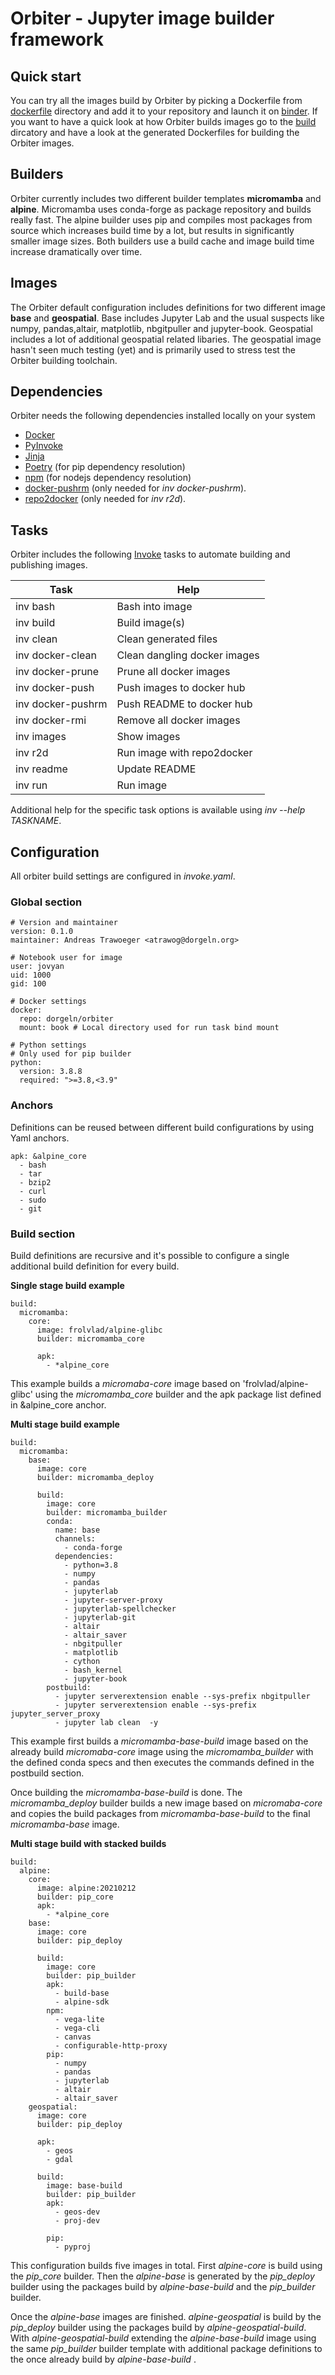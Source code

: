 # Orbiter - Jupyter image builder framework

## Quick start

You can try all the images build by Orbiter by picking a Dockerfile from [dockerfile](https://github.com/dorgeln/orbiter/tree/main/dockerfiles) directory and add it to your repository and launch it on [binder](https://mybinder.org).
If you want to have a quick look at how Orbiter builds images go to the [build](https://github.com/dorgeln/orbiter/tree/main/build) dircatory and have a look at the generated Dockerfiles for building the Orbiter images.


## Builders

Orbiter currently includes two different builder templates **micromamba** and **alpine**. Micromamba uses conda-forge as package repository and builds really fast. The alpine builder uses pip and compiles most packages from source which increases build time by a lot, but results in significantly smaller image sizes. Both builders use a build cache and image build time increase dramatically over time.


## Images

The Orbiter default configuration includes definitions for two different image **base** and **geospatial**. Base includes Jupyter Lab and the usual suspects like numpy, pandas,altair, matplotlib, nbgitpuller and jupyter-book. Geospatial includes a lot of additional geospatial related libaries. The geospatial image hasn't seen much testing (yet) and is primarily used to stress test the Orbiter building toolchain.


## Dependencies

Orbiter needs the following dependencies installed locally on your system

* [Docker](https://www.docker.com/)
* [PyInvoke](http://www.pyinvoke.org/)
* [Jinja](https://jinja.palletsprojects.com/en/3.0.x/)
* [Poetry](https://python-poetry.org/) (for pip dependency resolution)
* [npm](https://www.npmjs.com/) (for nodejs dependency resolution)
* [docker-pushrm](https://github.com/christian-korneck/docker-pushrm) (only needed for *inv docker-pushrm*).
* [repo2docker](https://repo2docker.readthedocs.io/) (only needed for *inv r2d*).


## Tasks

Orbiter includes the following [Invoke](http://www.pyinvoke.org/) tasks to automate building and publishing images.

| Task | Help |
| --- | --- |
| inv bash | Bash into image |
| inv build | Build image(s) |
| inv clean | Clean generated files |
| inv docker-clean | Clean dangling docker images |
| inv docker-prune | Prune all docker images |
| inv docker-push | Push images to docker hub |
| inv docker-pushrm | Push README to docker hub |
| inv docker-rmi | Remove all docker images |
| inv images | Show images |
| inv r2d | Run image with repo2docker |
| inv readme | Update README |
| inv run | Run image |


Additional help for the specific task options is available using *inv --help TASKNAME*.


## Configuration 

All orbiter build settings are configured in *invoke.yaml*. 

### Global section

```
# Version and maintainer
version: 0.1.0 
maintainer: Andreas Trawoeger <atrawog@dorgeln.org>

# Notebook user for image
user: jovyan
uid: 1000
gid: 100

# Docker settings
docker:
  repo: dorgeln/orbiter
  mount: book # Local directory used for run task bind mount

# Python settings
# Only used for pip builder
python:
  version: 3.8.8
  required: ">=3.8,<3.9"
```

### Anchors

Definitions can be reused between different build configurations by using Yaml anchors.

```
apk: &alpine_core
  - bash 
  - tar
  - bzip2 
  - curl 
  - sudo
  - git
```

### Build section

Build definitions are recursive and it's possible to configure a single additional build definition for every build.

**Single stage build example**

```
build:
  micromamba:
    core:
      image: frolvlad/alpine-glibc
      builder: micromamba_core

      apk: 
        - *alpine_core
```

This example builds a *micromaba-core* image based on 'frolvlad/alpine-glibc' using the *micromamba_core* builder and the apk package list defined in &alpine_core anchor.

**Multi stage build example**

```
build:
  micromamba:
    base:
      image: core   
      builder: micromamba_deploy

      build:
        image: core 
        builder: micromamba_builder
        conda:
          name: base
          channels:
            - conda-forge
          dependencies:
            - python=3.8 
            - numpy
            - pandas
            - jupyterlab
            - jupyter-server-proxy
            - jupyterlab-spellchecker
            - jupyterlab-git
            - altair
            - altair_saver
            - nbgitpuller
            - matplotlib
            - cython
            - bash_kernel
            - jupyter-book
        postbuild:
          - jupyter serverextension enable --sys-prefix nbgitpuller
          - jupyter serverextension enable --sys-prefix jupyter_server_proxy
          - jupyter lab clean  -y
```

This example first builds a *micromamba-base-build* image based on the already build *micromaba-core* image using the *micromamba_builder* with the defined conda specs and then executes the commands defined in the postbuild section.

Once building the *micromamba-base-build* is done. The *micromamba_deploy* builder builds a new image based on *micromaba-core* and copies the build packages from *micromamba-base-build* to the final *micromamba-base* image.

**Multi stage build with stacked builds**

```
build:
  alpine:
    core:
      image: alpine:20210212
      builder: pip_core
      apk:
        - *alpine_core 
    base:
      image: core   
      builder: pip_deploy

      build:
        image: core 
        builder: pip_builder
        apk: 
          - build-base
          - alpine-sdk
        npm:
          - vega-lite
          - vega-cli
          - canvas
          - configurable-http-proxy
        pip:
          - numpy
          - pandas
          - jupyterlab
          - altair
          - altair_saver
    geospatial:
      image: core
      builder: pip_deploy

      apk: 
        - geos
        - gdal

      build:
        image: base-build 
        builder: pip_builder
        apk: 
          - geos-dev
          - proj-dev

        pip: 
          - pyproj
```

This configuration builds five images in total. First *alpine-core* is build using the *pip_core* builder. Then the *alpine-base* is generated by the *pip_deploy* builder using the packages build by *alpine-base-build* and the *pip_builder* builder.

Once the *alpine-base* images are finished. *alpine-geospatial* is build by the *pip_deploy* builder using the packages build by *alpine-geospatial-build*. 
With  *alpine-geospatial-build* extending the *alpine-base-build* image using the same *pip_builder* builder template with additional package definitions to the once already build by *alpine-base-build* .

